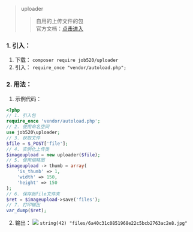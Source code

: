 > uploader
>> 自用的上传文件的包  
>> 官方文档：[点击进入](http://doc.job520.net/web/#/3?page_id=39)

### 1. 引入：
1. 下载：
`
composer require job520/uploader
`
2. 引入：
`
require_once "vendor/autoload.php";
`
### 2. 用法：
1. 示例代码：
```php
<?php
// 1. 引入包
require_once 'vendor/autoload.php';
// 2. 使用命名空间
use job520\uploader;
// 3. 获取文件
$file = $_POST['file'];
// 4. 实例化上传类
$imageupload = new uploader($file);
// 5. 使用缩略图
$imageupload -> thumb = array(
    'is_thumb' => 1,
    'width' => 150,
    'height' => 150
);
// 6. 保存到file文件夹
$ret = $imageupload->save('files');
// 7. 打印输出
var_dump($ret);
```
2. 输出：
![](http://doc.job520.net/server/../Public/Uploads/2019-02-02/5c54950673295.png)
`
string(42) "files/6a40c31c0851968e22c5bcb2763ac2e8.jpg"
`

